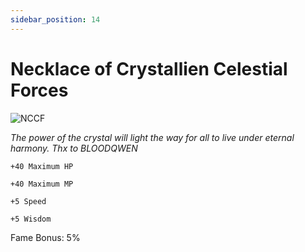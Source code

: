 ```yaml
---
sidebar_position: 14
---
```


# Necklace of Crystallien Celestial Forces

![NCCF](http://i.imgur.com/S6JMLpv.png)

<i>The power of the crystal will light the way for all to live under eternal harmony. Thx to BLOODQWEN</i>

    +40 Maximum HP
    
    +40 Maximum MP
    
    +5 Speed
    
    +5 Wisdom
    
Fame Bonus: 5%
